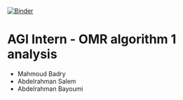 [![Binder](https://mybinder.org/badge_logo.svg)](https://mybinder.org/v2/gh/mbadry1/OMRChecker/Bayoumi)

# AGI Intern - OMR algorithm 1 analysis

- Mahmoud Badry
- Abdelrahman Salem
- Abdelrahman Bayoumi

